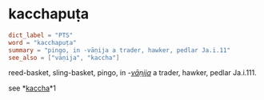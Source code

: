 # kacchapuṭa

``` toml
dict_label = "PTS"
word = "kacchapuṭa"
summary = "pingo, in -vāṇija a trader, hawker, pedlar Ja.i.11"
see_also = ["vāṇija", "kaccha"]
```

reed\-basket, sling\-basket, pingo, in *\-[vāṇija](vāṇija.md)* a trader, hawker, pedlar Ja.i.111.

see *[kaccha](kaccha.md)*1

